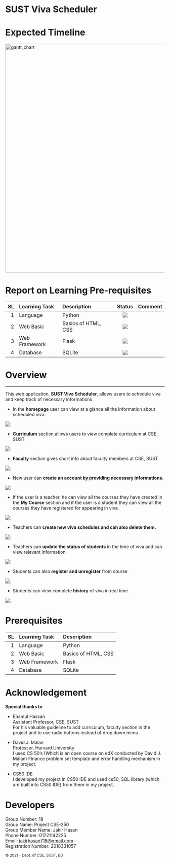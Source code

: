 # SUST Viva Scheduler

# Expected Timeline
<img width="722" alt="gantt_chart" src="https://user-images.githubusercontent.com/52996649/117691379-a63f7f00-b1dd-11eb-99e5-2e5fdff415c8.png">

# Report on Learning Pre-requisites

SL | Learning Task | Description | Status | Comment |
--:|:--------------|:------------|:------:|---------|
1  | Language    | Python | ![ ](https://img.shields.io/badge/Python-Learned-green)  | |
2  | Web Basic    | Basics of HTML, CSS | ![ ](https://img.shields.io/badge/HTML-Learned-green)  | |
3  | Web Framework    | Flask | ![ ](https://img.shields.io/badge/Flask-Learned-green)  | |
4  | Database    | SQLite | ![ ](https://img.shields.io/badge/SQL-Learned-green)  | |


# Overview
-----------
This web application, **SUST Viva Scheduler**, allows users to schedule viva and keep track of necessary informations.

* In the **homepage** user can view at a glance all the information about scheduled viva.

<img src="images/home.png">

* **Curriculum** section allows users to view complete curriculum at CSE, SUST

<img src="images/curriculum.png">

* **Faculty** section gives short info about faculty members at CSE, SUST

<img src="images/faculty.png">

* New user can **create an account by providing necessary informations.**

<img src="images/register.png">

* If the user is a teacher, he can view all the courses they have created in the **My Course** section and if the user is a student they can view all the courses they have registered for appearing in viva.

<img src="images/t_course.png">

* Teachers can **create new viva schedules and can also delete them.**

<img src="images/create.png">

* Teachers can **update the status of students** in the time of viva and can view relevant information.

<img src="images/schedule.png">

* Students can also **register and unregister** from course 

<img src="images/register_c.png">

* Students can view complete **history** of viva in real time

<img src="images/history.png">




# Prerequisites

SL | Learning Task | Description |
--:|:--------------|:------------|
1  | Language    | Python |  | |
2  | Web Basic    | Basics of HTML, CSS |   | |
3  | Web Framework    | Flask |   | |
4  | Database    | SQLite |  | |


# Acknowledgement

**Special thanks to**

* Enamul Hassan\
Assistant Professor, CSE, SUST\
For his valuable guideline to add curriculum, faculty section in the project and to use radio buttons instead of drop down menu.

* David J. Malan\
Professor, Harvard University\
I used CS 50’s (Which is an open course on edX conducted by David J. Malan) Finance problem set template and error handling mechanism in my project.

* CS50 IDE\
I developed my project in CS50 IDE and used cs50, SQL library (which are built into CS50 IDE) from there in my project.



# Developers

Group Number: 18\
Group Name: Project CSE-250\
Group Member Name: Jakir Hasan\
Phone Number: 01721142225\
Email: jakirhasan718@gmail.com\
Registration Number: 2018331057


<small>&copy; 2021 - Dept. of CSE, SUST, BD</small>




